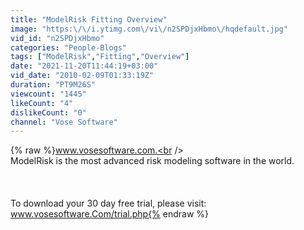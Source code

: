 ```yaml
---
title: "ModelRisk Fitting Overview"
image: "https:\/\/i.ytimg.com\/vi\/n2SPDjxHbmo\/hqdefault.jpg"
vid_id: "n2SPDjxHbmo"
categories: "People-Blogs"
tags: ["ModelRisk","Fitting","Overview"]
date: "2021-11-20T11:44:19+03:00"
vid_date: "2010-02-09T01:33:19Z"
duration: "PT9M26S"
viewcount: "1445"
likeCount: "4"
dislikeCount: "0"
channel: "Vose Software"
---
```

{% raw %}www.vosesoftware.com.<br /><br />ModelRisk is the most advanced risk modeling software in the world.<br /><br /><br /><br />To download your 30 day free trial, please visit: www.vosesoftware.Com/trial.php{% endraw %}
